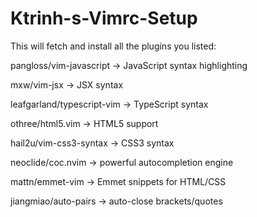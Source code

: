 # Ktrinh-s-Vimrc-Setup
This will fetch and install all the plugins you listed:

pangloss/vim-javascript → JavaScript syntax highlighting

mxw/vim-jsx → JSX syntax

leafgarland/typescript-vim → TypeScript syntax

othree/html5.vim → HTML5 support

hail2u/vim-css3-syntax → CSS3 syntax

neoclide/coc.nvim → powerful autocompletion engine

mattn/emmet-vim → Emmet snippets for HTML/CSS

jiangmiao/auto-pairs → auto-close brackets/quotes
